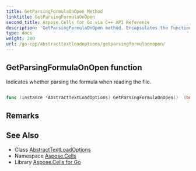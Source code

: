 ```yaml
---
title: GetParsingFormulaOnOpen Method 
linktitle: GetParsingFormulaOnOpen
second_title: Aspose.Cells for Go via C++ API Reference
description: 'GetParsingFormulaOnOpen method. Encapsulates the function that represents getparsingformulaonopen in Go.'
type: docs
weight: 200
url: /go-cpp/abstracttextloadoptions/getparsingformulaonopen/
---
```


## GetParsingFormulaOnOpen function

Indicates whether parsing the formula when reading the file.

```go

func (instance *AbstractTextLoadOptions) GetParsingFormulaOnOpen()  (bool,  error) 

```

## Remarks


## See Also

* Class [AbstractTextLoadOptions](../)
* Namespace [Aspose.Cells](../../)
* Library [Aspose.Cells for Go](../../../)
